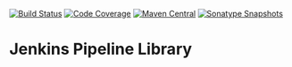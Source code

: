 [![Build Status](https://travis-ci.org/wcm-io-devops/jenkins-pipeline-library.svg?branch=master)](https://travis-ci.org/wcm-io-devops/jenkins-pipeline-library)
[![Code Coverage](https://codecov.io/gh/wcm-io-devops/jenkins-pipeline-library/branch/master/graph/badge.svg)](https://codecov.io/gh/wcm-io-devops/jenkins-pipeline-library)
[![Maven Central](https://maven-badges.herokuapp.com/maven-central/io.wcm.devops.jenkins/io.wcm.devops.jenkins.pipeline-library/badge.svg)](https://maven-badges.herokuapp.com/maven-central/io.wcm.devops.jenkins/io.wcm.devops.jenkins.pipeline-library)
[![Sonatype Snapshots](https://img.shields.io/nexus/s/https/oss.sonatype.org/io.wcm.devops.jenkins/io.wcm.devops.jenkins.pipeline-library.svg)](https://oss.sonatype.org/content/repositories/snapshots/io/wcm/devops/jenkins/io.wcm.devops.jenkins.pipeline-library/)

# Jenkins Pipeline Library
